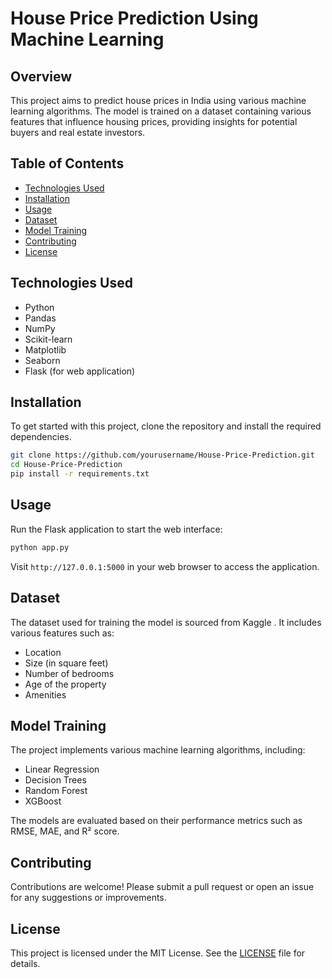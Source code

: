 # House Price Prediction Using Machine Learning

## Overview
This project aims to predict house prices in India using various machine learning algorithms. The model is trained on a dataset containing various features that influence housing prices, providing insights for potential buyers and real estate investors.

## Table of Contents
- [Technologies Used](#technologies-used)
- [Installation](#installation)
- [Usage](#usage)
- [Dataset](#dataset)
- [Model Training](#model-training)
- [Contributing](#contributing)
- [License](#license)

## Technologies Used
- Python
- Pandas
- NumPy
- Scikit-learn
- Matplotlib
- Seaborn
- Flask (for web application)

## Installation
To get started with this project, clone the repository and install the required dependencies.

```bash
git clone https://github.com/yourusername/House-Price-Prediction.git
cd House-Price-Prediction
pip install -r requirements.txt
```

## Usage
Run the Flask application to start the web interface:

```bash
python app.py
```

Visit `http://127.0.0.1:5000` in your web browser to access the application.

## Dataset
The dataset used for training the model is sourced from Kaggle . It includes various features such as:
- Location
- Size (in square feet)
- Number of bedrooms
- Age of the property
- Amenities

## Model Training
The project implements various machine learning algorithms, including:
- Linear Regression
- Decision Trees
- Random Forest
- XGBoost

The models are evaluated based on their performance metrics such as RMSE, MAE, and R² score.

## Contributing
Contributions are welcome! Please submit a pull request or open an issue for any suggestions or improvements.

## License
This project is licensed under the MIT License. See the [LICENSE](LICENSE) file for details.